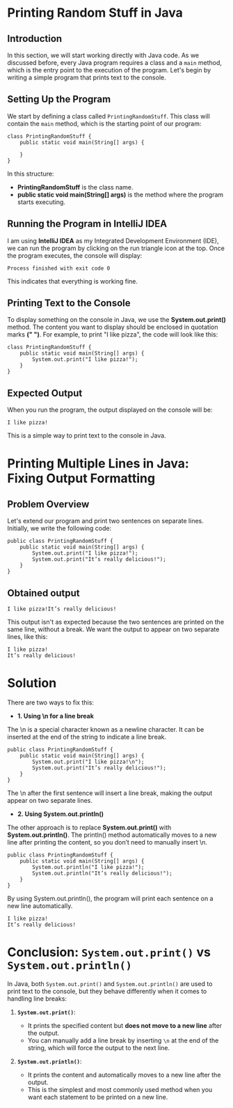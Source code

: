 # Printing Random Stuff in Java

## Introduction
In this section, we will start working directly with Java code. As we discussed before, every Java program requires a class and a `main` method, which is the entry point to the execution of the program. Let's begin by writing a simple program that prints text to the console.

## Setting Up the Program
We start by defining a class called `PrintingRandomStuff`. This class will contain the `main` method, which is the starting point of our program:

```
class PrintingRandomStuff {
    public static void main(String[] args) {

    }
}
```
In this structure:

- **PrintingRandomStuff** is the class name.
- **public static void main(String[] args)** is the method where the program starts executing.

## Running the Program in IntelliJ IDEA
I am using **IntelliJ IDEA** as my Integrated Development Environment (IDE), we can run the program by clicking on the run triangle icon at the top. Once the program executes, the console will display:
```
Process finished with exit code 0
```
This indicates that everything is working fine.

## Printing Text to the Console
To display something on the console in Java, we use the **System.out.print()** method. The content you want to display should be enclosed in quotation marks **(" ")**. For example, to print "I like pizza", the code will look like this:
```
class PrintingRandomStuff {
    public static void main(String[] args) {
        System.out.print("I like pizza!");
    }
}
```

## Expected Output
When you run the program, the output displayed on the console will be:
```
I like pizza!
```
This is a simple way to print text to the console in Java.

# Printing Multiple Lines in Java: Fixing Output Formatting

## Problem Overview
Let's extend our program and print two sentences on separate lines. Initially, we write the following code:

```
public class PrintingRandomStuff {
    public static void main(String[] args) {
        System.out.print("I like pizza!");
        System.out.print("It’s really delicious!");
    }
}
```

## Obtained output 
```
I like pizza!It’s really delicious!
```

This output isn't as expected because the two sentences are printed on the same line, without a break. We want the output to appear on two separate lines, like this:

```
I like pizza!
It’s really delicious!
```

# Solution
There are two ways to fix this:
- **1. Using \n for a line break**

The \n is a special character known as a newline character. It can be inserted at the end of the string to indicate a line break.

```
public class PrintingRandomStuff {
    public static void main(String[] args) {
        System.out.print("I like pizza!\n");
        System.out.print("It’s really delicious!");
    }
}
```
The \n after the first sentence will insert a line break, making the output appear on two separate lines.

- **2. Using System.out.println()**

The other approach is to replace **System.out.print()** with **System.out.println()**. The println() method automatically moves to a new line after printing the content, so you don’t need to manually insert \n.
```
public class PrintingRandomStuff {
    public static void main(String[] args) {
        System.out.println("I like pizza!");
        System.out.println("It’s really delicious!");
    }
}
```
By using System.out.println(), the program will print each sentence on a new line automatically.
```
I like pizza!
It’s really delicious!
```

# Conclusion: `System.out.print()` vs `System.out.println()`

In Java, both `System.out.print()` and `System.out.println()` are used to print text to the console, but they behave differently when it comes to handling line breaks:

1. **`System.out.print()`**:
   - It prints the specified content but **does not move to a new line** after the output.
   - You can manually add a line break by inserting `\n` at the end of the string, which will force the output to the next line.

2. **`System.out.println()`**:
    - It prints the content and automatically moves to a new line after the output.
    - This is the simplest and most commonly used method when you want each statement to be printed on a new line.
